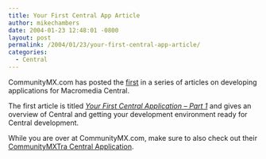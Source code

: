 ```yaml
---
title: Your First Central App Article
author: mikechambers
date: 2004-01-23 12:48:01 -0800
layout: post
permalink: /2004/01/23/your-first-central-app-article/
categories:
  - Central
---
```



CommunityMX.com has posted the [first][1] in a series of articles on developing applications for Macromedia Central.

The first article is titled [*Your First Central Application &#8211; Part 1*][1] and gives an overview of Central and getting your development environment ready for Central development.

While you are over at CommunityMX.com, make sure to also check out their [CommunityMXTra Central Application][2].

 [1]: http://www.communitymx.com/content/article.cfm?cid=A1CAC646D95BD130
 [2]: http://www.communitymx.com/abstract.cfm?cid=A2D2A836CDB0353C